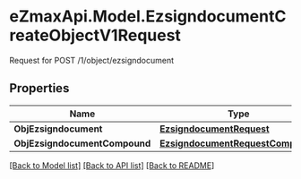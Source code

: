 # eZmaxApi.Model.EzsigndocumentCreateObjectV1Request
Request for POST /1/object/ezsigndocument

## Properties

Name | Type | Description | Notes
------------ | ------------- | ------------- | -------------
**ObjEzsigndocument** | [**EzsigndocumentRequest**](EzsigndocumentRequest.md) |  | [optional] 
**ObjEzsigndocumentCompound** | [**EzsigndocumentRequestCompound**](EzsigndocumentRequestCompound.md) |  | [optional] 

[[Back to Model list]](../README.md#documentation-for-models) [[Back to API list]](../README.md#documentation-for-api-endpoints) [[Back to README]](../README.md)

